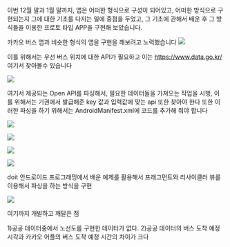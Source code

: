 이번 12월 말과 1월 말까지, 앱은 어떠한 형식으로 구성이 되어있고, 어떠한 방식으로 구현되는지 
그에 대한 기초를 다지는 일에 중점을 두었고, 그 기초에 관해서 배운 후 그 방식들을 이용한
프로토 타입 APP을 구현해 보았습니다.

카카오 버스 앱과 비슷한 형식의 앱을 구현을 해보려고 노력했습니다
<img src = "https://user-images.githubusercontent.com/34640735/73611659-557ac700-4627-11ea-9bae-5e9a0bb7e62d.png"> </img>

이를 위해서는 우선 버스 위치에 대한 API가 필요하고 이는 
https://www.data.go.kr/ 
여기서 찾아볼수 있습니다

<img src = "https://user-images.githubusercontent.com/34640735/73611666-63c8e300-4627-11ea-929f-ff0257a82a5b.png"> </img>

여기서 제공되는 Open API를 파싱해서, 필요한 데이터들을 가져오는 작업을 시행, 이를 위해서는 기권에서 발급해준 key 값과 입력값에 맞는 api 또한 찾아야 한다 
또한 이러한 파싱을 하기 위해서는 AndroidManifest.xml에 코드를 추가해 줘야 합니다

<img src = "https://user-images.githubusercontent.com/34640735/73611838-75ab8580-4629-11ea-90c2-562061c31967.png"> </img>


<img src = "https://user-images.githubusercontent.com/34640735/73611686-9ecb1680-4627-11ea-8790-642a14b12a1a.png"> </img>

<img src = "https://user-images.githubusercontent.com/34640735/73611671-6d524b00-4627-11ea-8666-dee786864758.png"> </img>

<img src = "https://user-images.githubusercontent.com/34640735/73611688-a5598e00-4627-11ea-8fba-c5910113d9c9.png"> </img>

doit 안드로이드 프로그래밍에서 배운 예제를 활용해서 프래그먼트와 리사이클러 뷰를 이용해서 파싱을 하는 방식을 구현

<img src = "https://user-images.githubusercontent.com/34640735/73611696-b1dde680-4627-11ea-897d-570f54521a5a.png"> </img>

여기까지 개발하고 깨달은 점

1)공공 데이터중에서 노선도를 구현한 데이터가 없다. 
2)공공 데이터의 버스 도착 예정 시각과 카카오 어플의 버스 도착 예정 시간의 차이가 크다

